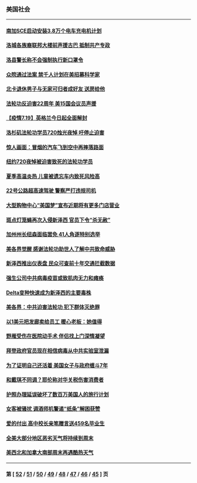 ### 美国社会
---
#### [南加SCE启动安装3.8万个电车充电机计划](../../pages/ncid1078160/n13101097.md) 
#### [洛城各族裔联邦大楼前声援古巴 抵制共产专政](../../pages/ncid1078160/n13100668.md) 
#### [洛县警长称不会强制执行新口罩令](../../pages/ncid1078160/n13100293.md) 
#### [众院通过法案 禁千人计划在美招募科学家](../../pages/ncid1078160/n13100087.md) 
#### [北卡退休男子与无家可归者成好友 送房给他](../../pages/ncid1078160/n13099391.md) 
#### [法轮功反迫害22周年 美15国会议员声援](../../pages/ncid1078160/n13092115.md) 
#### [【疫情7.19】英格兰今日起全面解封](../../pages/ncid1078160/n13098843.md) 
#### [洛杉矶法轮功学员720烛光夜悼 吁停止迫害](../../pages/ncid1078160/n13098757.md) 
#### [惊人画面：冒烟的汽车飞到空中再摔落路面](../../pages/ncid1078160/n13098355.md) 
#### [纽约720夜悼被迫害致死的法轮功学员](../../pages/ncid1078160/n13098166.md) 
#### [夏季高温炎热 儿童被遗忘车内致死风险高](../../pages/ncid1078160/n13098018.md) 
#### [22号公路超高速驾驶 警察严打违规司机](../../pages/ncid1078160/n13097789.md) 
#### [大型购物中心“美国梦”宣布近期将有更多门店营业](../../pages/ncid1078160/n13097638.md) 
#### [斑点灯笼蝇再次入侵新泽西 官员下令“杀无赦”](../../pages/ncid1078160/n13097629.md) 
#### [加州州长纽森面临罢免 41人角逐特别选举](../../pages/ncid1078160/n13097411.md) 
#### [美各界觉醒 感谢法轮功助世人了解中共致命威胁](../../pages/ncid1078160/n13097438.md) 
#### [新泽西推出仪表盘 民众可查前十年交通拦截数据](../../pages/ncid1078160/n13097568.md) 
#### [强生公司中共病毒疫苗或致肌肉无力和瘫痪](../../pages/ncid1078160/n13097529.md) 
#### [Delta变种快速成为新泽西的主要毒株](../../pages/ncid1078160/n13097497.md) 
#### [美各界：中共迫害法轮功 犯下群体灭绝罪](../../pages/ncid1078160/n13097361.md) 
#### [以1美元把发廊卖给员工 暖心老板：她值得](../../pages/ncid1078160/n13096682.md) 
#### [野雁受伤在医院动手术 伴侣找上门深情凝望](../../pages/ncid1078160/n13096604.md) 
#### [拜登政府官员现在相信病毒从中共实验室泄漏](../../pages/ncid1078160/n13096316.md) 
#### [为了证明自己还活着 美国女子与政府缠斗7年](../../pages/ncid1078160/n13096480.md) 
#### [和戴琪不同调？耶伦称对华关税伤害消费者](../../pages/ncid1078160/n13096051.md) 
#### [护照办理延误破坏了数百万美国人的旅行计划](../../pages/ncid1078160/n13096168.md) 
#### [女客被骚扰 调酒师机警递“纸条”解困获赞](../../pages/ncid1078160/n13095326.md) 
#### [爱的付出 高中校长亲笔赠言送459名毕业生](../../pages/ncid1078160/n13095296.md) 
#### [全美大部分地区恶劣天气将持续到周末](../../pages/ncid1078160/n13096155.md) 
#### [美西北和加拿大南部周末再遇酷热天气](../../pages/ncid1078160/n13094554.md) 

---
#### 第 [ [52](./52.md) / [51](./51.md) / [50](./50.md) / [49](./49.md) / [48](./48.md) / [47](./47.md) / [46](./46.md) / [45](./45.md) ] 页
